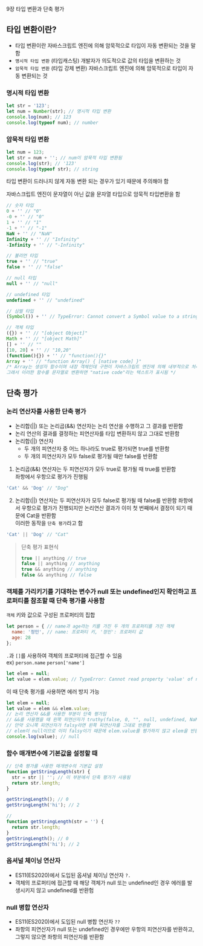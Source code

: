 9장 타입 변환과 단축 평가

## 타입 변환이란?
- 타입 변환이란 자바스크립트 엔진에 의해 암묵적으로 타입이 자동 변환되는 것을 말함
- `명시적 타입 변환` (타입캐스팅) 개발자가 의도적으로 값의 타입을 변환하는 것
- `암묵적 타입 변환` (타입 강제 변환) 자바스크립트 엔진에 의해 암묵적으로 타입이 자동 변환되는 것

### 명시적 타입 변환
```javascript
let str = '123';
let num = Number(str); // 명시적 타입 변환
console.log(num); // 123
console.log(typeof num); // number
```

### 암묵적 타입 변환
```javascript
let num = 123;
let str = num + ''; // num이 암묵적 타입 변환됨
console.log(str); // '123'
console.log(typeof str); // string
```
타입 변환이 드러나지 않게 자동 변환 되는 경우가 있기 때문에 주의해야 함

자바스크립트 엔진이 문자열이 아닌 값을 문자열 타입으로 암묵적 타입변환을 함
```javascript
// 숫자 타입
0 + '' // "0"
-0 + '' // "0"
1 + '' // "1"
-1 + '' // "-1"
NaN + '' // "NaN"
Infinity + '' // "Infinity"
-Infinity + '' // "-Infinity"

// 불리언 타입
true + '' // "true"
false + '' // "false"

// null 타입
null + '' // "null"

// undefined 타입
undefined + '' // "undefined"

// 심벌 타입
(Symbol()) + '' // TypeError: Cannot convert a Symbol value to a string

// 객체 타입
({}) + '' // "[object Object]"
Math + '' // "[object Math]"
[] + '' // ""
[10, 20] + '' // "10,20"
(function(){}) + '' // "function(){}"
Array + '' // "function Array() { [native code] }"
/* Array는 생성자 함수이며 내장 객체인데 구현이 자바스크립트 엔진에 의해 내부적으로 처리되므로 사용자가 볼 수 없는 네이티브 코드임
그래서 이러한 함수를 문자열로 변환하면 "native code"라는 텍스트가 표시됨 */
```

## 단축 평가
### 논리 연산자를 사용한 단축 평가
- 논리합(||) 또는 논리곱(&&) 연산자는 논리 연산을 수행하고 그 결과를 반환함
- 논리 연산의 결과를 결정하는 피연산자를 타입 변환하지 않고 그대로 반환함
- 논리합(||) 연산자
  - 두 개의 피연산자 중 어느 하나라도 true로 평가되면 true를 반환함
  - 두 개의 피연산자가 모두 false로 평가될 때만 false를 반환함

1) 논리곱(&&) 연산자는 두 피연산자가 모두 true로 평가될 때 true를 반환함   
   좌항에서 우항으로 평가가 진행됨
```javascript
'Cat' && 'Dog' // "Dog"
```



2) 논리합(||) 연산자는 두 피연산자가 모두 false로 평가될 때 false를 반환함
   좌항에서 우항으로 평가가 진행되지만 논리연산 결과가 이미 첫 번째에서 결정이 되기 때문에 Cat을 반환함   
   이러한 동작을 `단축 평가`라고 함
```javascript
'Cat' || 'Dog' // "Cat"
```
> 단축 평가 표현식 
> ```javascript
> true || anything // true
> false || anything // anything
> true && anything // anything
> false && anything // false


### 객체를 가리키기를 기대하는 변수가 null 또는 undefined인지 확인하고 프로퍼티를 참조할 때 단축 평가를 사용함
`객체` 키와 값으로 구성된 프로퍼티의 집합
```javascript
let person = { // name과 age라는 키를 가진 두 개의 프로퍼티를 가진 객체
  name: '정민', // name: 프로퍼티 키, '정민': 프로퍼티 값
  age: 28
};
```
`.`과 `[]`를 사용하여 객체의 프로퍼티에 접근할 수 있음   
ex) `person.name` `person['name']`

```javascript
let elem = null;
let value = elem.value; // TypeError: Cannot read property 'value' of null
```
이 때 단축 평가를 사용하면 에러 방지 가능

```javascript
let elem = null;
let value = elem && elem.value;
// 논리 연산자 &&를 사용한 부분이 단축 평가임
// &&를 사용했을 때 왼쪽 피연산자가 truthy(false, 0, "", null, undefined, NaN이 아닌 값)일 때 오른쪽 피연산자를 반환하기 때문에
// 만약 오니쪽 피연산자가 falsy라면 왼쪽 피연산자를 그대로 반환함
// elem이 null이므로 이미 falsy이기 때문에 elem.value를 평가하지 않고 elem을 반환함
console.log(value); // null
```

### 함수 매개변수에 기본값을 설정할 때
```javascript
// 단축 평가를 사용한 매개변수의 기본값 설정
function getStringLength(str) {
  str = str || ''; // 이 부분에서 단축 평가가 사용됨
  return str.length;
}

getStringLength(); // 0
getStringLength('hi'); // 2

//
function getStringLength(str = '') {
  return str.length;
}
getStringLength(); // 0
getStringLength('hi'); // 2
```

### 옵셔널 체이닝 연산자
- ES11(ES2020)에서 도입된 옵셔널 체이닝 연산자 `?.`
- 객체의 프로퍼티에 접근할 때 해당 객체가 null 또는 undefined인 경우 에러를 발생시키지 않고 undefined를 반환험

### null 병합 연산자
- ES11(ES2020)에서 도입된 null 병합 연산자 `??`
- 좌항의 피연산자가 null 또는 undefined인 경우에만 우항의 피연산자를 반환하고, 그렇지 않으면 좌항의 피연산자를 반환함